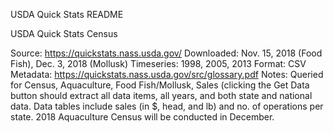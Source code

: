 USDA Quick Stats README

USDA Quick Stats Census


Source: https://quickstats.nass.usda.gov/
Downloaded: Nov. 15, 2018 (Food Fish), Dec. 3, 2018 (Mollusk)
Timeseries: 1998, 2005, 2013
Format: CSV
Metadata: https://quickstats.nass.usda.gov/src/glossary.pdf
Notes: Queried for Census, Aquaculture, Food Fish/Mollusk, Sales (clicking the Get Data button should extract all data items, all years, and both state and national data. Data tables include sales (in $, head, and lb) and no. of operations per state. 2018 Aquaculture Census will be conducted in December.